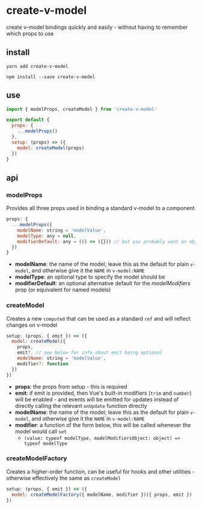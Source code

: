 # create-v-model

create v-model bindings quickly and easily - without having to remember which props to use

## install

```console
yarn add create-v-model
```

```console
npm install --save create-v-model
```

## use

```js
import { modelProps, createModel } from 'create-v-model'

export default {
  props: {
    ...modelProps()
  },
  setup: (props) => ({
    model: createModel(props)
  })
}
```

## api

### modelProps

Provides all three props used in binding a standard v-model to a component

```js
props: {
  ...modelProps({
    modelName: string = 'modelValue',
    modelType: any = null,
    modifierDefault: any = (() => ({})) // but you probably want an object factory here of some form
  })
}
```

- **modelName**: the name of the model; leave this as the default for plain `v-model`, and otherwise give it the `NAME` in `v-model:NAME`
- **modelType**: an optional type to specify the model should be
- **modifierDefault**: an optional alternative default for the _modelModifiers_ prop (or equivalent for named models)

### createModel

Creates a new `computed` that can be used as a standard `ref` and will reflect changes on v-model

```js
setup: (props, { emit }) => ({
  model: createModel({
    props,
    emit?, // see below for info about emit being optional
    modelName: string = 'modelValue',
    modifier?: function
  })
})
```

- **props**: the props from setup - this is required
- **emit**: if emit is provided, then Vue's built-in modifiers (`trim` and `number`) will be enabled - and events will be emitted for updates instead of directly calling the relevant `onUpdate` function directly
- **modelName**: the name of the model; leave this as the default for plain `v-model`, and otherwise give it the `NAME` in `v-model:NAME`
- **modifier**: a function of the form below, this will be called whenever the model would call `set`
  - `(value: typeof modelType, modelModifiersObject: object) => typeof modelType`


### createModelFactory

Creates a higher-order function, can be useful for hooks and other utilities - otherwise effectively the same as `createModel`

```js
setup: (props, { emit }) => ({
  model: createModelFactory({ modelName, modifier })({ props, emit })
})
```
